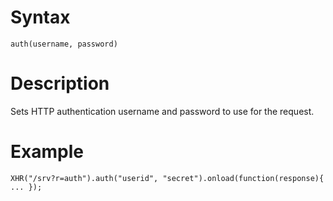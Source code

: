 # Syntax #
```
auth(username, password)
```

# Description #

Sets HTTP authentication username and password to use for the request.

# Example #
```
XHR("/srv?r=auth").auth("userid", "secret").onload(function(response){ ... });
```